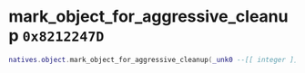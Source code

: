 # mark_object_for_aggressive_cleanup `0x8212247D`

```lua
natives.object.mark_object_for_aggressive_cleanup(_unk0 --[[ integer ]], _unk1 --[[ integer ]])
```